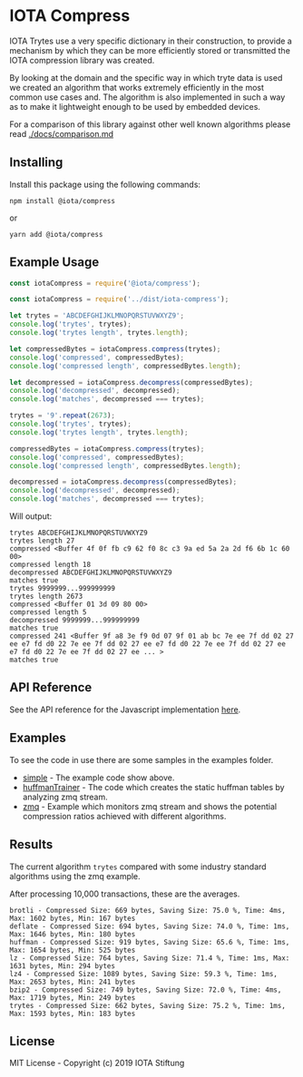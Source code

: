 # IOTA Compress

IOTA Trytes use a very specific dictionary in their construction, to provide a mechanism by which they can be more efficiently stored or transmitted the IOTA compression library was created.

By looking at the domain and the specific way in which tryte data is used we created an algorithm that works extremely efficiently in the most common use cases and. The algorithm is also implemented in such a way as to make it lightweight enough to be used by embedded devices.

For a comparison of this library against other well known algorithms please read [./docs/comparison.md](./docs/comparison.md)

## Installing

Install this package using the following commands:

```shell
npm install @iota/compress
```

or

```shell
yarn add @iota/compress
```

## Example Usage

```js
const iotaCompress = require('@iota/compress');

const iotaCompress = require('../dist/iota-compress');

let trytes = 'ABCDEFGHIJKLMNOPQRSTUVWXYZ9';
console.log('trytes', trytes);
console.log('trytes length', trytes.length);

let compressedBytes = iotaCompress.compress(trytes);
console.log('compressed', compressedBytes);
console.log('compressed length', compressedBytes.length);

let decompressed = iotaCompress.decompress(compressedBytes);
console.log('decompressed', decompressed);
console.log('matches', decompressed === trytes);

trytes = '9'.repeat(2673);
console.log('trytes', trytes);
console.log('trytes length', trytes.length);

compressedBytes = iotaCompress.compress(trytes);
console.log('compressed', compressedBytes);
console.log('compressed length', compressedBytes.length);

decompressed = iotaCompress.decompress(compressedBytes);
console.log('decompressed', decompressed);
console.log('matches', decompressed === trytes);
```

Will output:

```shell
trytes ABCDEFGHIJKLMNOPQRSTUVWXYZ9
trytes length 27
compressed <Buffer 4f 0f fb c9 62 f0 8c c3 9a ed 5a 2a 2d f6 6b 1c 60 00>
compressed length 18
decompressed ABCDEFGHIJKLMNOPQRSTUVWXYZ9
matches true
trytes 9999999...999999999
trytes length 2673
compressed <Buffer 01 3d 09 80 00>
compressed length 5
decompressed 9999999...999999999
matches true
compressed 241 <Buffer 9f a8 3e f9 0d 07 9f 01 ab bc 7e ee 7f dd 02 27 ee e7 fd d0 22 7e ee 7f dd 02 27 ee e7 fd d0 22 7e ee 7f dd 02 27 ee e7 fd d0 22 7e ee 7f dd 02 27 ee ... >
matches true
```

## API Reference

See the API reference for the Javascript implementation [here](./docs/api.md).

## Examples

To see the code in use there are some samples in the examples folder.

* [simple](./examples/simple/) - The example code show above.
* [huffmanTrainer](./examples/huffmanTrainer/) - The code which creates the static huffman tables by analyzing zmq stream.
* [zmq](./examples/zmq/) - Example which monitors zmq stream and shows the potential compression ratios achieved with different algorithms.

## Results

The current algorithm `trytes` compared with some industry standard algorithms using the zmq example.

After processing 10,000 transactions, these are the averages.

```
brotli - Compressed Size: 669 bytes, Saving Size: 75.0 %, Time: 4ms, Max: 1602 bytes, Min: 167 bytes
deflate - Compressed Size: 694 bytes, Saving Size: 74.0 %, Time: 1ms, Max: 1646 bytes, Min: 180 bytes
huffman - Compressed Size: 919 bytes, Saving Size: 65.6 %, Time: 1ms, Max: 1654 bytes, Min: 525 bytes
lz - Compressed Size: 764 bytes, Saving Size: 71.4 %, Time: 1ms, Max: 1631 bytes, Min: 294 bytes
lz4 - Compressed Size: 1089 bytes, Saving Size: 59.3 %, Time: 1ms, Max: 2653 bytes, Min: 241 bytes
bzip2 - Compressed Size: 749 bytes, Saving Size: 72.0 %, Time: 4ms, Max: 1719 bytes, Min: 249 bytes
trytes - Compressed Size: 662 bytes, Saving Size: 75.2 %, Time: 1ms, Max: 1593 bytes, Min: 183 bytes
```

## License

MIT License - Copyright (c) 2019 IOTA Stiftung

